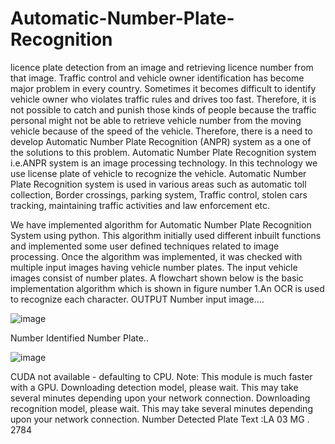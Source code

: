 # Automatic-Number-Plate-Recognition

licence plate detection from an image and retrieving licence number from that image. Traffic control and vehicle owner 
identification has become major problem in every country. Sometimes it becomes difficult to identify vehicle owner who 
violates traffic rules and drives too fast. Therefore, it is not possible to catch and punish those kinds of people because 
the traffic personal might not be able to retrieve vehicle number from the moving vehicle because of the speed of the 
vehicle. Therefore, there is a need to develop Automatic Number Plate Recognition (ANPR) system as a one of the 
solutions to this problem. Automatic Number Plate Recognition system i.e.ANPR system is an image processing 
technology. In this technology we use license plate of vehicle to recognize the vehicle. Automatic Number Plate 
Recognition system is used in various areas such as automatic toll collection, Border crossings, parking system,
Traffic control, stolen cars tracking, maintaining traffic activities and law enforcement etc.

We have implemented algorithm for Automatic Number Plate Recognition System using python. This algorithm initially
used different inbuilt functions and implemented some user defined techniques related to image processing. Once the algorithm 
was implemented, it was checked with multiple input images having vehicle number plates. The input vehicle images 
consist of number plates. A flowchart shown below is the basic implementation algorithm which is shown in figure number 
1.An OCR is used to recognize each character.
OUTPUT Number input image....

![image](https://user-images.githubusercontent.com/91555391/135123969-4e3cbb9b-2751-4568-9ea4-62a53c6372c9.png)

Number Identified Number Plate..

![image](https://user-images.githubusercontent.com/91555391/135124055-a70647da-0401-4d95-a230-a093f468b878.png)

CUDA not available - defaulting to CPU. Note: This module is much faster with a GPU.
Downloading detection model, please wait. This may take several minutes depending upon your network connection.
Downloading recognition model, please wait. This may take several minutes depending upon your network connection. 
Number Detected Plate Text :LA 03 MG . 2784
